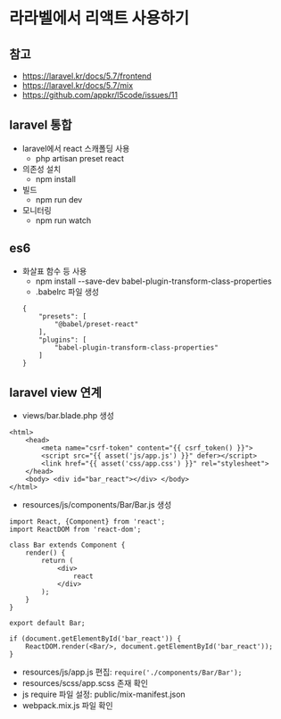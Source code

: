 # 라라벨에서 리액트 사용하기

## 참고
* https://laravel.kr/docs/5.7/frontend
* https://laravel.kr/docs/5.7/mix
* https://github.com/appkr/l5code/issues/11

## laravel 통합
* laravel에서 react 스캐폴딩 사용
	* php artisan preset react
* 의존성 설치
	* npm install
* 빌드
	* npm run dev
* 모니터링
	* npm run watch

## es6
* 화살표 함수 등 사용
	* npm install --save-dev babel-plugin-transform-class-properties
	* .babelrc 파일 생성
	```
    {
    	"presets": [
    		"@babel/preset-react"
    	],
    	"plugins": [
    		"babel-plugin-transform-class-properties"
    	]
    }
    ```
	    
## laravel view 연계
* views/bar.blade.php 생성
```
<html>
	<head>
		<meta name="csrf-token" content="{{ csrf_token() }}">
		<script src="{{ asset('js/app.js') }}" defer></script>
        <link href="{{ asset('css/app.css') }}" rel="stylesheet">
	</head>
	<body> <div id="bar_react"></div> </body>
</html>
```
* resources/js/components/Bar/Bar.js 생성
``` 
import React, {Component} from 'react';
import ReactDOM from 'react-dom';

class Bar extends Component {
	render() {
		return (
			<div>
				react
			</div>
		);
	}
}

export default Bar;

if (document.getElementById('bar_react')) {
    ReactDOM.render(<Bar/>, document.getElementById('bar_react'));
}
```
* resources/js/app.js 편집: ``` require('./components/Bar/Bar'); ```
* resources/scss/app.scss 존재 확인 
* js require 파일 설정: public/mix-manifest.json
* webpack.mix.js 파일 확인